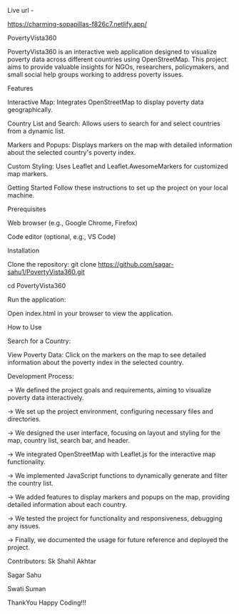 Live url -

https://charming-sopapillas-f826c7.netlify.app/

PovertyVista360

PovertyVista360 is an interactive web application designed to visualize poverty data across different countries using OpenStreetMap. This project aims to provide valuable insights for NGOs, researchers, policymakers, and small social help groups working to address poverty issues.

Features

Interactive Map: Integrates OpenStreetMap to display poverty data geographically.

Country List and Search: Allows users to search for and select countries from a dynamic list.

Markers and Popups: Displays markers on the map with detailed information about the selected country's poverty index.

Custom Styling: Uses Leaflet and Leaflet.AwesomeMarkers for customized map markers.

Getting Started
Follow these instructions to set up the project on your local machine.

Prerequisites

Web browser (e.g., Google Chrome, Firefox)

Code editor (optional, e.g., VS Code)

Installation

Clone the repository: git clone https://github.com/sagar-sahu1/PovertyVista360.git

cd PovertyVista360

Run the application:

Open index.html in your browser to view the application.

How to Use

Search for a Country:

View Poverty Data: Click on the markers on the map to see detailed information about the poverty index in the selected country.

Development Process:

-> We defined the project goals and requirements, aiming to visualize poverty data interactively.

-> We set up the project environment, configuring necessary files and directories.

-> We designed the user interface, focusing on layout and styling for the map, country list, search bar, and header.

-> We integrated OpenStreetMap with Leaflet.js for the interactive map functionality.

-> We implemented JavaScript functions to dynamically generate and filter the country list.

-> We added features to display markers and popups on the map, providing detailed information about each country.

-> We tested the project for functionality and responsiveness, debugging any issues.

-> Finally, we documented the usage for future reference and deployed the project.

Contributors:
Sk Shahil Akhtar

Sagar Sahu

Swati Suman

ThankYou
Happy Coding!!!
